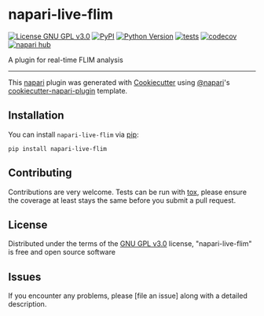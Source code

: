 # napari-live-flim

[![License GNU GPL v3.0](https://img.shields.io/pypi/l/napari-live-flim.svg?color=green)](https://github.com/facetorched/napari-live-flim/raw/main/LICENSE)
[![PyPI](https://img.shields.io/pypi/v/napari-live-flim.svg?color=green)](https://pypi.org/project/napari-live-flim)
[![Python Version](https://img.shields.io/pypi/pyversions/napari-live-flim.svg?color=green)](https://python.org)
[![tests](https://github.com/facetorched/napari-live-flim/workflows/tests/badge.svg)](https://github.com/facetorched/napari-live-flim/actions)
[![codecov](https://codecov.io/gh/facetorched/napari-live-flim/branch/main/graph/badge.svg)](https://codecov.io/gh/facetorched/napari-live-flim)
[![napari hub](https://img.shields.io/endpoint?url=https://api.napari-hub.org/shields/napari-live-flim)](https://napari-hub.org/plugins/napari-live-flim)

A plugin for real-time FLIM analysis

----------------------------------

This [napari] plugin was generated with [Cookiecutter] using [@napari]'s [cookiecutter-napari-plugin] template.

<!--
Don't miss the full getting started guide to set up your new package:
https://github.com/napari/cookiecutter-napari-plugin#getting-started

and review the napari docs for plugin developers:
https://napari.org/plugins/index.html
-->

## Installation

You can install `napari-live-flim` via [pip]:

    pip install napari-live-flim




## Contributing

Contributions are very welcome. Tests can be run with [tox], please ensure
the coverage at least stays the same before you submit a pull request.

## License

Distributed under the terms of the [GNU GPL v3.0] license,
"napari-live-flim" is free and open source software

## Issues

If you encounter any problems, please [file an issue] along with a detailed description.

[napari]: https://github.com/napari/napari
[Cookiecutter]: https://github.com/audreyr/cookiecutter
[@napari]: https://github.com/napari
[MIT]: http://opensource.org/licenses/MIT
[BSD-3]: http://opensource.org/licenses/BSD-3-Clause
[GNU GPL v3.0]: http://www.gnu.org/licenses/gpl-3.0.txt
[GNU LGPL v3.0]: http://www.gnu.org/licenses/lgpl-3.0.txt
[Apache Software License 2.0]: http://www.apache.org/licenses/LICENSE-2.0
[Mozilla Public License 2.0]: https://www.mozilla.org/media/MPL/2.0/index.txt
[cookiecutter-napari-plugin]: https://github.com/napari/cookiecutter-napari-plugin

[napari]: https://github.com/napari/napari
[tox]: https://tox.readthedocs.io/en/latest/
[pip]: https://pypi.org/project/pip/
[PyPI]: https://pypi.org/
